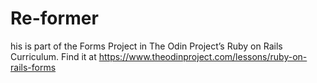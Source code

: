 # Re-former

his is part of the Forms Project in The Odin Project’s Ruby on Rails Curriculum. Find it at https://www.theodinproject.com/lessons/ruby-on-rails-forms